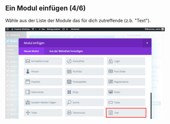 ## Ein Modul einfügen (4/6)

Wähle aus der Liste der Module das für dich zutreffende (z.b. "Text").

![image](./assets/modules_overview.jpg)
